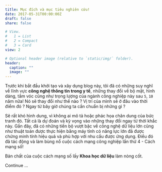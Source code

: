 ```yaml
---
title: Mục đích và mục tiêu nghiên cứu!
date: 2017-05-31T00:00:00Z
draft: false
share: false

# View.
#   1 = List
#   2 = Compact
#   3 = Card
view: 2

# Optional header image (relative to `static/img/` folder).
header:
  caption: ""
  image: ""
---
```



Trước khi bắt đầu khởi tạo và xây dụng blog này, tôi đã có những suy nghĩ về lĩnh vực **công nghệ thông tin trong y tế**, những thay đổi về bộ mặt, hình dáng, tầm vóc cũng như trọng lượng của ngành công nghiệp này sau `5`, `10` năm nữa! Nó sẽ thay đổi như thế nào ? Vị trí của mình sẽ ở đâu vào thời điểm đó ? Ngay từ bây giờ chúng ta cần chuẩn bị những gì ?

Sẽ rất khó hình dung, vì không ai mô tả hoặc phác họa chân dung của bức tranh đó. Tất cả là dự đoán và kỳ vọng vào những thay đổi ngay từ thời khắc này. Gần đây, đã có những tiến bộ vượt bậc về công nghệ dữ liệu lớn cũng như thuật toán được thực hiện bằng máy tính có năng lực lớn đã được chứng minh tính hiệu quả và phù hợp với nhu cầu được ứng dụng. Điều đó đã tác động và làm bùng nổ cuộc cách mạng công nghiệp lần thứ 4 - Cách mạng số!

Bản chất của cuộc cách mạng số lấy **Khoa học dữ liệu** làm nòng cốt.

Continue ...
